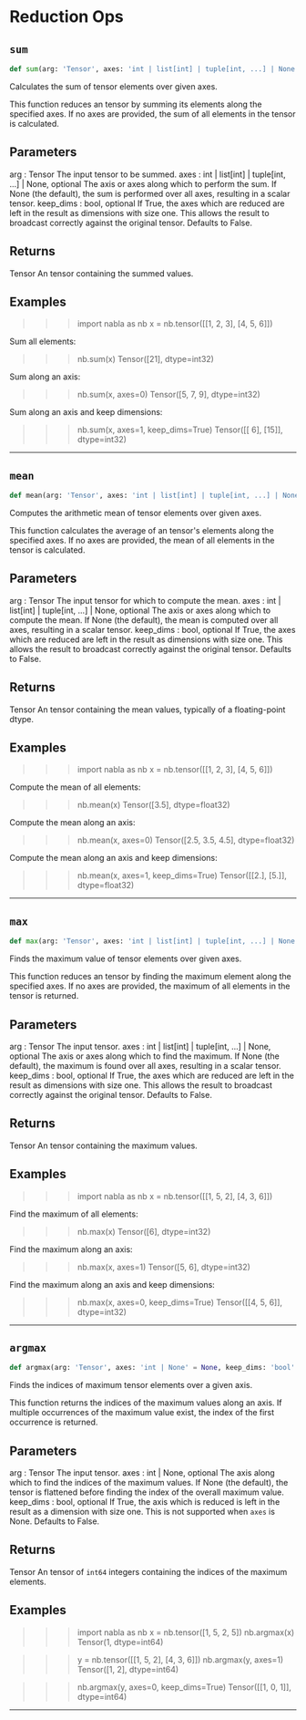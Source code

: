 # Reduction Ops

## `sum`

```python
def sum(arg: 'Tensor', axes: 'int | list[int] | tuple[int, ...] | None' = None, keep_dims: 'bool' = False) -> 'Tensor':
```
Calculates the sum of tensor elements over given axes.

This function reduces an tensor by summing its elements along the
specified axes. If no axes are provided, the sum of all elements in the
tensor is calculated.

Parameters
----------
arg : Tensor
    The input tensor to be summed.
axes : int | list[int] | tuple[int, ...] | None, optional
    The axis or axes along which to perform the sum. If None (the
    default), the sum is performed over all axes, resulting in a scalar
    tensor.
keep_dims : bool, optional
    If True, the axes which are reduced are left in the result as
    dimensions with size one. This allows the result to broadcast
    correctly against the original tensor. Defaults to False.

Returns
-------
Tensor
    An tensor containing the summed values.

Examples
--------
>>> import nabla as nb
>>> x = nb.tensor([[1, 2, 3], [4, 5, 6]])

Sum all elements:
>>> nb.sum(x)
Tensor([21], dtype=int32)

Sum along an axis:
>>> nb.sum(x, axes=0)
Tensor([5, 7, 9], dtype=int32)

Sum along an axis and keep dimensions:
>>> nb.sum(x, axes=1, keep_dims=True)
Tensor([[ 6],
       [15]], dtype=int32)

---
## `mean`

```python
def mean(arg: 'Tensor', axes: 'int | list[int] | tuple[int, ...] | None' = None, keep_dims: 'bool' = False) -> 'Tensor':
```
Computes the arithmetic mean of tensor elements over given axes.

This function calculates the average of an tensor's elements along the
specified axes. If no axes are provided, the mean of all elements in the
tensor is calculated.

Parameters
----------
arg : Tensor
    The input tensor for which to compute the mean.
axes : int | list[int] | tuple[int, ...] | None, optional
    The axis or axes along which to compute the mean. If None (the default),
    the mean is computed over all axes, resulting in a scalar tensor.
keep_dims : bool, optional
    If True, the axes which are reduced are left in the result as
    dimensions with size one. This allows the result to broadcast
    correctly against the original tensor. Defaults to False.

Returns
-------
Tensor
    An tensor containing the mean values, typically of a floating-point dtype.

Examples
--------
>>> import nabla as nb
>>> x = nb.tensor([[1, 2, 3], [4, 5, 6]])

Compute the mean of all elements:
>>> nb.mean(x)
Tensor([3.5], dtype=float32)

Compute the mean along an axis:
>>> nb.mean(x, axes=0)
Tensor([2.5, 3.5, 4.5], dtype=float32)

Compute the mean along an axis and keep dimensions:
>>> nb.mean(x, axes=1, keep_dims=True)
Tensor([[2.],
       [5.]], dtype=float32)

---
## `max`

```python
def max(arg: 'Tensor', axes: 'int | list[int] | tuple[int, ...] | None' = None, keep_dims: 'bool' = False) -> 'Tensor':
```
Finds the maximum value of tensor elements over given axes.

This function reduces an tensor by finding the maximum element along the
specified axes. If no axes are provided, the maximum of all elements in the
tensor is returned.

Parameters
----------
arg : Tensor
    The input tensor.
axes : int | list[int] | tuple[int, ...] | None, optional
    The axis or axes along which to find the maximum. If None (the
    default), the maximum is found over all axes, resulting in a scalar
    tensor.
keep_dims : bool, optional
    If True, the axes which are reduced are left in the result as
    dimensions with size one. This allows the result to broadcast
    correctly against the original tensor. Defaults to False.

Returns
-------
Tensor
    An tensor containing the maximum values.

Examples
--------
>>> import nabla as nb
>>> x = nb.tensor([[1, 5, 2], [4, 3, 6]])

Find the maximum of all elements:
>>> nb.max(x)
Tensor([6], dtype=int32)

Find the maximum along an axis:
>>> nb.max(x, axes=1)
Tensor([5, 6], dtype=int32)

Find the maximum along an axis and keep dimensions:
>>> nb.max(x, axes=0, keep_dims=True)
Tensor([[4, 5, 6]], dtype=int32)

---
## `argmax`

```python
def argmax(arg: 'Tensor', axes: 'int | None' = None, keep_dims: 'bool' = False) -> 'Tensor':
```
Finds the indices of maximum tensor elements over a given axis.

This function returns the indices of the maximum values along an axis. If
multiple occurrences of the maximum value exist, the index of the first
occurrence is returned.

Parameters
----------
arg : Tensor
    The input tensor.
axes : int | None, optional
    The axis along which to find the indices of the maximum values. If
    None (the default), the tensor is flattened before finding the index
    of the overall maximum value.
keep_dims : bool, optional
    If True, the axis which is reduced is left in the result as a
    dimension with size one. This is not supported when `axes` is None.
    Defaults to False.

Returns
-------
Tensor
    An tensor of `int64` integers containing the indices of the maximum
    elements.

Examples
--------
>>> import nabla as nb
>>> x = nb.tensor([1, 5, 2, 5])
>>> nb.argmax(x)
Tensor(1, dtype=int64)

>>> y = nb.tensor([[1, 5, 2], [4, 3, 6]])
>>> nb.argmax(y, axes=1)
Tensor([1, 2], dtype=int64)

>>> nb.argmax(y, axes=0, keep_dims=True)
Tensor([[1, 0, 1]], dtype=int64)

---
